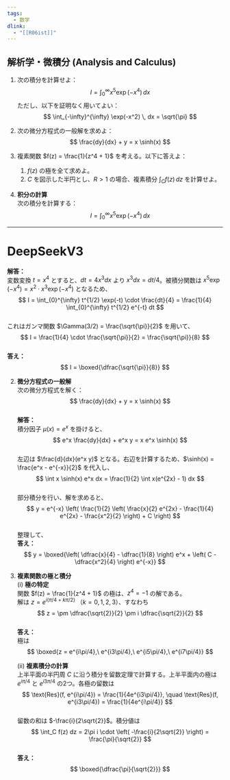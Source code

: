 ```yaml
---
tags:
  - 数学
dlink:
  - "[[R06ist]]"
---
```

## 解析学・微積分 (Analysis and Calculus)

1. 次の積分を計算せよ：
   $$
   I = \int_{0}^{\infty} x^5 \exp(-x^4) \, dx
   $$
   ただし、以下を証明なく用いてよい：
   $$
   \int_{-\infty}^{\infty} \exp(-x^2) \, dx = \sqrt{\pi}
   $$

2. 次の微分方程式の一般解を求めよ：
   $$
   \frac{dy}{dx} + y = x \sinh(x)
   $$

3. 複素関数 $f(z) = \frac{1}{z^4 + 1}$ を考える。以下に答えよ：
   1. $f(z)$ の極を全て求めよ。
   2. $C$ を図示した半円とし、$R > 1$ の場合、複素積分 $\int_C f(z) \, dz$ を計算せよ。

1. **积分の計算**  
   次の積分を計算する：  
   $$
   I = \int_{0}^{\infty} x^5 \exp(-x^4) \, dx
   $$  
---
# DeepSeekV3
   **解答：**  
   変数変換 $t = x^4$ とすると、$dt = 4x^3 dx$ より $x^3 dx = dt/4$。被積分関数は $x^5 \exp(-x^4) = x^2 \cdot x^3 \exp(-x^4)$ となるため、  
   $$
   I = \int_{0}^{\infty} t^{1/2} \exp(-t) \cdot \frac{dt}{4} = \frac{1}{4} \int_{0}^{\infty} t^{1/2} e^{-t} dt
   $$  
   これはガンマ関数 $\Gamma(3/2) = \frac{\sqrt{\pi}}{2}$ を用いて、  
   $$
   I = \frac{1}{4} \cdot \frac{\sqrt{\pi}}{2} = \frac{\sqrt{\pi}}{8}
   $$  
   **答え：**  
   $$
   I = \boxed{\dfrac{\sqrt{\pi}}{8}}
   $$

2. **微分方程式の一般解**  
   次の微分方程式を解く：  
   $$
   \frac{dy}{dx} + y = x \sinh(x)
   $$  
   **解答：**  
   積分因子 $\mu(x) = e^x$ を掛けると、  
   $$
   e^x \frac{dy}{dx} + e^x y = x e^x \sinh(x)
   $$  
   左辺は $\frac{d}{dx}(e^x y)$ となる。右辺を計算するため、$\sinh(x) = \frac{e^x - e^{-x}}{2}$ を代入し、  
   $$
   \int x \sinh(x) e^x dx = \frac{1}{2} \int x(e^{2x} - 1) dx
   $$  
   部分積分を行い、解を求めると、  
   $$
   y = e^{-x} \left( \frac{1}{2} \left( \frac{x}{2} e^{2x} - \frac{1}{4} e^{2x} - \frac{x^2}{2} \right) + C \right)
   $$  
   整理して、  
   **答え：**  
   $$
   y = \boxed{\left( \dfrac{x}{4} - \dfrac{1}{8} \right) e^x + \left( C - \dfrac{x^2}{4} \right) e^{-x}}
   $$

3. **複素関数の極と積分**  
   (i) **極の特定**  
   関数 $f(z) = \frac{1}{z^4 + 1}$ の極は、$z^4 = -1$ の解である。  
   解は $z = e^{i(\pi/4 + k\pi/2)}$ （$k = 0, 1, 2, 3$）、すなわち  
   $$
   z = \pm \dfrac{\sqrt{2}}{2} \pm i \dfrac{\sqrt{2}}{2}
   $$  
   **答え：**  
   極は  
   $$
   \boxed{z = e^{i\pi/4},\ e^{i3\pi/4},\ e^{i5\pi/4},\ e^{i7\pi/4}}
   $$  

   (ii) **複素積分の計算**  
   上半平面の半円周 $C$ に沿う積分を留数定理で計算する。上半平面内の極は $e^{i\pi/4}$ と $e^{i3\pi/4}$ の2つ。各極の留数は  
   $$
   \text{Res}(f, e^{i\pi/4}) = \frac{1}{4e^{i3\pi/4}}, \quad \text{Res}(f, e^{i3\pi/4}) = \frac{1}{4e^{i\pi/4}}
   $$  
   留数の和は $-\frac{i}{2\sqrt{2}}$。積分値は  
   $$
   \int_C f(z) dz = 2\pi i \cdot \left( -\frac{i}{2\sqrt{2}} \right) = \frac{\pi}{\sqrt{2}}
   $$  
   **答え：**  
   $$
   \boxed{\dfrac{\pi}{\sqrt{2}}}
   $$